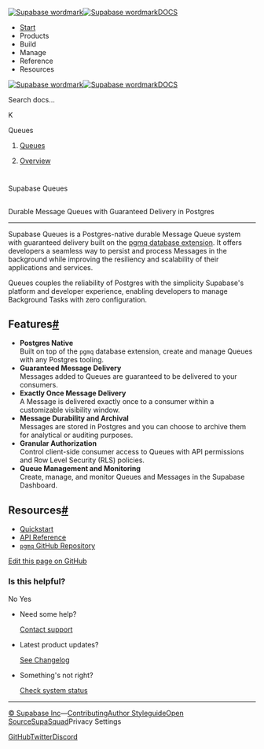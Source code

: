 [![Supabase wordmark](https://supabase.com/docs/_next/image?url=%2Fdocs%2Fsupabase-dark.svg&w=256&q=75&dpl=dpl_5BYG5BkQhU19GEfZfhcgAbeGcRQo)![Supabase wordmark](https://supabase.com/docs/_next/image?url=%2Fdocs%2Fsupabase-light.svg&w=256&q=75&dpl=dpl_5BYG5BkQhU19GEfZfhcgAbeGcRQo)DOCS](https://supabase.com/docs)

-   [Start](https://supabase.com/docs/guides/getting-started)
-   Products
-   Build
-   Manage
-   Reference
-   Resources

[![Supabase wordmark](https://supabase.com/docs/_next/image?url=%2Fdocs%2Fsupabase-dark.svg&w=256&q=75&dpl=dpl_5BYG5BkQhU19GEfZfhcgAbeGcRQo)![Supabase wordmark](https://supabase.com/docs/_next/image?url=%2Fdocs%2Fsupabase-light.svg&w=256&q=75&dpl=dpl_5BYG5BkQhU19GEfZfhcgAbeGcRQo)DOCS](https://supabase.com/docs)

Search docs...

K

Queues

1.  [Queues](https://supabase.com/docs/guides/queues)

3.  [Overview](https://supabase.com/docs/guides/queues)

# 

Supabase Queues

## 

Durable Message Queues with Guaranteed Delivery in Postgres

* * *

Supabase Queues is a Postgres-native durable Message Queue system with guaranteed delivery built on the [pgmq database extension](https://github.com/tembo-io/pgmq). It offers developers a seamless way to persist and process Messages in the background while improving the resiliency and scalability of their applications and services.

Queues couples the reliability of Postgres with the simplicity Supabase's platform and developer experience, enabling developers to manage Background Tasks with zero configuration.

## Features[#](#features)

-   **Postgres Native**  
    Built on top of the `pgmq` database extension, create and manage Queues with any Postgres tooling.
-   **Guaranteed Message Delivery**  
    Messages added to Queues are guaranteed to be delivered to your consumers.
-   **Exactly Once Message Delivery**  
    A Message is delivered exactly once to a consumer within a customizable visibility window.
-   **Message Durability and Archival**  
    Messages are stored in Postgres and you can choose to archive them for analytical or auditing purposes.
-   **Granular Authorization**  
    Control client-side consumer access to Queues with API permissions and Row Level Security (RLS) policies.
-   **Queue Management and Monitoring**  
    Create, manage, and monitor Queues and Messages in the Supabase Dashboard.

## Resources[#](#resources)

-   [Quickstart](https://supabase.com/docs/guides/queues/quickstart)
-   [API Reference](https://supabase.com/docs/guides/queues/api)
-   [`pgmq` GitHub Repository](https://github.com/tembo-io/pgmq)

[Edit this page on GitHub](https://github.com/supabase/supabase/blob/master/apps/docs/content/guides/queues.mdx)

### Is this helpful?

No Yes

-   Need some help?
    
    [Contact support](https://supabase.com/support)
-   Latest product updates?
    
    [See Changelog](https://supabase.com/changelog)
-   Something's not right?
    
    [Check system status](https://status.supabase.com/)

* * *

[© Supabase Inc](https://supabase.com/)—[Contributing](https://github.com/supabase/supabase/blob/master/apps/docs/DEVELOPERS.md)[Author Styleguide](https://github.com/supabase/supabase/blob/master/apps/docs/CONTRIBUTING.md)[Open Source](https://supabase.com/open-source)[SupaSquad](https://supabase.com/supasquad)Privacy Settings

[GitHub](https://github.com/supabase/supabase)[Twitter](https://twitter.com/supabase)[Discord](https://discord.supabase.com/)